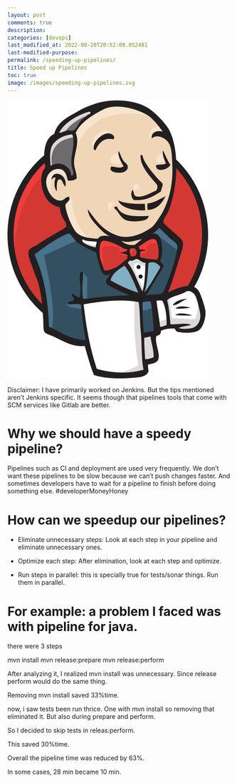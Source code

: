 ```yaml
---
layout: post
comments: true
description: 
categories: [devops]
last_modified_at: 2022-08-20T20:52:08.052481
last-modified-purpose:
permalink: /speeding-up-pipelines/
title: Speed up Pipelines
toc: true
image: /images/speeding-up-pipelines.svg
---
```

![](/images/speeding-up-pipelines.svg)

Disclaimer: I have primarily worked on Jenkins. But the tips mentioned aren’t Jenkins specific. It seems though that pipelines tools that come with SCM services like Gitlab are better.

# Why we should have a speedy pipeline?

Pipelines such as CI and deployment are used very frequently. We don’t want these pipelines to be slow because we can’t push changes faster. And sometimes developers have to wait for a pipeline to finish before doing something else. #developerMoneyHoney

# How can we speedup our pipelines?

- Eliminate unnecessary steps: Look at each step in your pipeline and eliminate unnecessary ones.

- Optimize each step: After elimination, look at each step and optimize.

- Run steps in parallel: this is specially true for tests/sonar things. Run them in parallel.

# For example: a problem I faced was with pipeline for java.

there were 3 steps

mvn install
mvn release:prepare
mvn release:perform

After analyzing it, I realized mvn install was unnecessary. Since release perform would do the same thing.

Removing mvn install saved 33%time.

now, i saw tests been run thrice. One with mvn install so removing that eliminated it. But also during prepare and perform.

So I decided to skip tests in releas:perform.

This saved 30%time.

Overall the pipeline time was reduced by 63%.

In some cases, 28 min became 10 min.